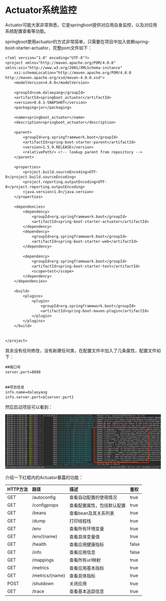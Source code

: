 # Actuator系统监控

Actuator可能大家非常熟悉，它是springboot提供对应用自身监控，以及对应用系统配置查看等功能。

springboot使用actuator的方式非常简单，只需要在项目中加入依赖spring-boot-starter-actuator，完整pom文件如下：

```
<?xml version="1.0" encoding="UTF-8"?>
<project xmlns="http://maven.apache.org/POM/4.0.0" xmlns:xsi="http://www.w3.org/2001/XMLSchema-instance"
    xsi:schemaLocation="http://maven.apache.org/POM/4.0.0 http://maven.apache.org/xsd/maven-4.0.0.xsd">
    <modelVersion>4.0.0</modelVersion>

    <groupId>com.dalaoyang</groupId>
    <artifactId>springboot_actuator</artifactId>
    <version>0.0.1-SNAPSHOT</version>
    <packaging>jar</packaging>

    <name>springboot_actuator</name>
    <description>springboot_actuator</description>

    <parent>
        <groupId>org.springframework.boot</groupId>
        <artifactId>spring-boot-starter-parent</artifactId>
        <version>1.5.9.RELEASE</version>
        <relativePath/> <!-- lookup parent from repository -->
    </parent>

    <properties>
        <project.build.sourceEncoding>UTF-8</project.build.sourceEncoding>
        <project.reporting.outputEncoding>UTF-8</project.reporting.outputEncoding>
        <java.version>1.8</java.version>
    </properties>

    <dependencies>
        <dependency>
            <groupId>org.springframework.boot</groupId>
            <artifactId>spring-boot-starter-actuator</artifactId>
        </dependency>
        <dependency>
            <groupId>org.springframework.boot</groupId>
            <artifactId>spring-boot-starter-web</artifactId>
        </dependency>

        <dependency>
            <groupId>org.springframework.boot</groupId>
            <artifactId>spring-boot-starter-test</artifactId>
            <scope>test</scope>
        </dependency>
    </dependencies>

    <build>
        <plugins>
            <plugin>
                <groupId>org.springframework.boot</groupId>
                <artifactId>spring-boot-maven-plugin</artifactId>
            </plugin>
        </plugins>
    </build>


</project>
```

其余没有任何修改，没有新建任何类，在配置文件中加入了几条属性，配置文件如下：

```
##端口号
server.port=8888


##项目信息
info.name=dalaoyang
info.server.port=${server.port}
```

然后启动项目可以看到：

![](/assets/import-actuator-01.png)

介绍一下红框内的Actuator暴露的功能：

| HTTP方法 | 路径 | 描述 | 鉴权 |
| :--- | :--- | :--- | :--- |
| GET | /autoconfig | 查看自动配置的使用情况 | true |
| GET | /configprops | 查看配置属性，包括默认配置 | true |
| GET | /beans | 查看bean及其关系列表 | true |
| GET | /dump | 打印线程栈 | true |
| GET | /env | 查看所有环境变量 | true |
| GET | /env/{name} | 查看具体变量值 | true |
| GET | /health | 查看应用健康指标 | false |
| GET | /info | 查看应用信息 | false |
| GET | /mappings | 查看所有url映射 | true |
| GET | /metrics | 查看应用基本指标 | true |
| GET | /metrics/{name} | 查看具体指标 | true |
| POST | /shutdown | 关闭应用 | true |
| GET | /trace | 查看基本追踪信息 | true |

  








